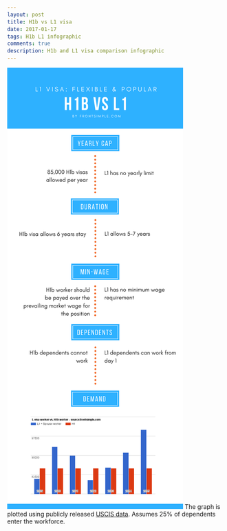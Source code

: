 ```yaml
---
layout: post
title: H1b vs L1 visa
date: 2017-01-17
tags: H1b L1 infographic
comments: true
description: H1b and L1 visa comparison infographic
---
```


![L1 vs H1b](/assets/images/posts/H1b-vs-L1-infographic-v1.0.png)
The graph is plotted using publicly released [USCIS data](https://travel.state.gov/content/dam/visas/Statistics/AnnualReports/FY2015AnnualReport/FY15AnnualReport-TableXVIB.pdf).
Assumes 25% of dependents enter the workforce.
